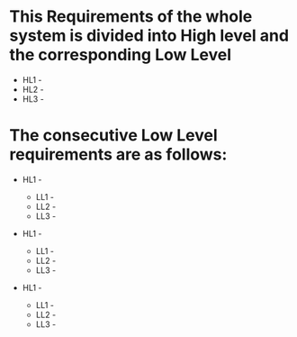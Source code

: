 # This Requirements of the whole system is divided into High level and the corresponding Low Level
- HL1 -
- HL2 -
- HL3 -

# The consecutive Low Level requirements are as follows:
- HL1 - 
    - LL1 - 
    - LL2 - 
    - LL3 -

- HL1 - 
    - LL1 - 
    - LL2 - 
    - LL3 -

- HL1 - 
    - LL1 - 
    - LL2 - 
    - LL3 - 